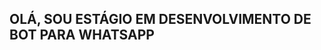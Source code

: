 ## OLÁ, SOU ESTÁGIO EM DESENVOLVIMENTO DE BOT                    PARA WHATSAPP  

<!--
**REYESCDR/REYESCDR** is a ✨ _special_ ✨ repository because its `cdr` (this file) appears on your GitHub profile.

Here are some ideas to get you started:

- 🔭 I’m currently working on ...
- 🌱 I’m currently learning ...
- 👯 I’m looking to collaborate on ...
- 🤔 I’m looking for help with ...
- 💬 Ask me about ...
- 📫 How to reach me: ...
- 😄 Pronouns: ...
- ⚡ Fun fact: ...
-->
